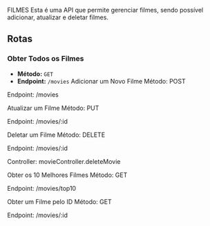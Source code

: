 FILMES
Esta é uma API que permite gerenciar filmes, sendo possível adicionar, atualizar e deletar filmes.

## Rotas

### Obter Todos os Filmes

- **Método:** `GET`
- **Endpoint:** `/movies`
Adicionar um Novo Filme
Método: POST

Endpoint: /movies

Atualizar um Filme
Método: PUT

Endpoint: /movies/:id



Deletar um Filme
Método: DELETE

Endpoint: /movies/:id

Controller: movieController.deleteMovie


Obter os 10 Melhores Filmes
Método: GET

Endpoint: /movies/top10

Obter um Filme pelo ID
Método: GET

Endpoint: /movies/:id
